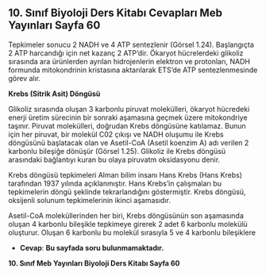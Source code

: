 ## 10. Sınıf Biyoloji Ders Kitabı Cevapları Meb Yayınları Sayfa 60

Tepkimeler sonucu 2 NADH ve 4 ATP sentezlenir (Görsel 1.24). Başlangıçta 2 ATP harcandığı için net kazanç 2 ATP’dir. Ökaryot hücrelerdeki glikoliz sırasında ara ürünlerden ayrılan hidrojenlerin elektron ve protonları, NADH formunda mitokondrinin kristasına aktarılarak ETS’de ATP sentezlenmesinde görev alır.

**Krebs (Sitrik Asit) Döngüsü**

Glikoliz sırasında oluşan 3 karbonlu piruvat molekülleri, ökaryot hücredeki enerji üretim sürecinin bir sonraki aşamasına geçmek üzere mitokondriye taşınır. Piruvat molekülleri, doğrudan Krebs döngüsüne katılamaz. Bunun için her piruvat, bir molekül C02 çıkışı ve NADH oluşumu ile Krebs döngüsünü başlatacak olan ve Asetil-CoA (Asetil koenzim A) adı verilen 2 karbonlu bileşiğe dönüşür (Görsel 1.25). Glikoliz ile Krebs döngüsü arasındaki bağlantıyı kuran bu olaya piruvatm oksidasyonu denir.

Krebs döngüsü tepkimeleri Alman bilim insanı Hans Krebs (Hans Krebs) tarafından 1937 yılında açıklanmıştır. Hans Krebs’in çalışmaları bu tepkimelerin döngü şeklinde tekrarlandığını göstermiştir. Krebs döngüsü, oksijenli solunum tepkimelerinin ikinci aşamasıdır.

Asetil-CoA moleküllerinden her biri, Krebs döngüsünün son aşamasında oluşan 4 karbonlu bileşikle tepkimeye girerek 2 adet 6 karbonlu molekülü oluşturur. Oluşan 6 karbonlu bu molekül sırasıyla 5 ve 4 karbonlu bileşiklere

* **Cevap**: **Bu sayfada soru bulunmamaktadır.**

**10. Sınıf Meb Yayınları Biyoloji Ders Kitabı Sayfa 60**